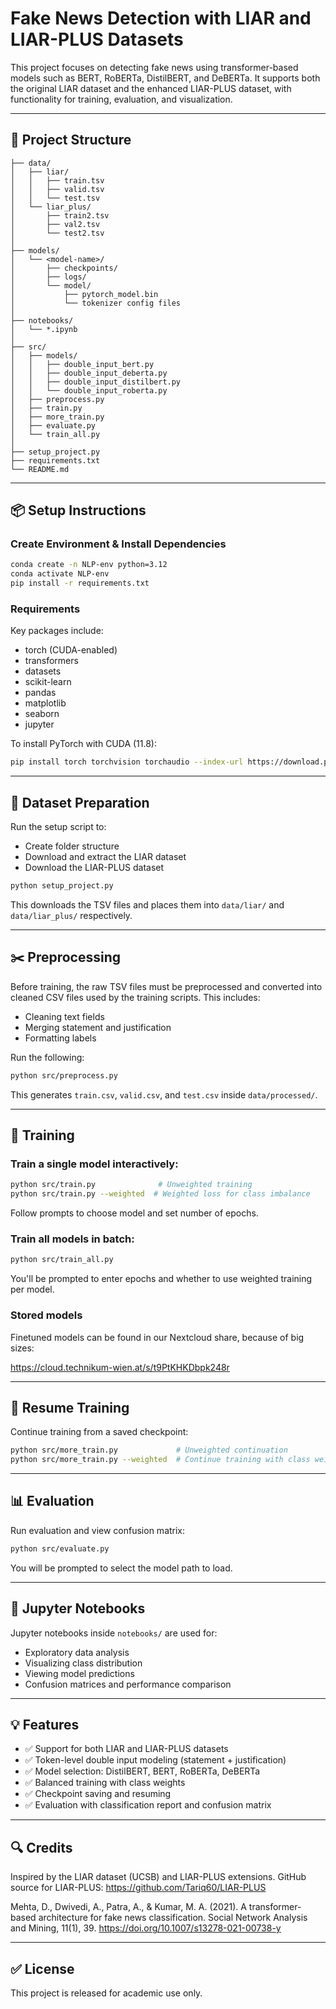 # Fake News Detection with LIAR and LIAR-PLUS Datasets

This project focuses on detecting fake news using transformer-based models such as BERT, RoBERTa, DistilBERT, and DeBERTa. It supports both the original LIAR dataset and the enhanced LIAR-PLUS dataset, with functionality for training, evaluation, and visualization.

---

## 📁 Project Structure

```
├── data/
│   ├── liar/
│   │   ├── train.tsv
│   │   ├── valid.tsv
│   │   └── test.tsv
│   └── liar_plus/
│       ├── train2.tsv
│       ├── val2.tsv
│       └── test2.tsv
│
├── models/
│   └── <model-name>/
│       ├── checkpoints/
│       ├── logs/
│       └── model/
│           ├── pytorch_model.bin
│           └── tokenizer config files
│
├── notebooks/
│   └── *.ipynb
│
├── src/
│   ├── models/
│   │   ├── double_input_bert.py
│   │   ├── double_input_deberta.py
│   │   ├── double_input_distilbert.py
│   │   └── double_input_roberta.py
│   ├── preprocess.py
│   ├── train.py
│   ├── more_train.py
│   ├── evaluate.py
│   └── train_all.py
│
├── setup_project.py
├── requirements.txt
└── README.md
```

---

## 📦 Setup Instructions

### Create Environment & Install Dependencies
```bash
conda create -n NLP-env python=3.12
conda activate NLP-env
pip install -r requirements.txt
```

### Requirements
Key packages include:
- torch (CUDA-enabled)
- transformers
- datasets
- scikit-learn
- pandas
- matplotlib
- seaborn
- jupyter

To install PyTorch with CUDA (11.8):
```bash
pip install torch torchvision torchaudio --index-url https://download.pytorch.org/whl/cu118
```

---

## 🔧 Dataset Preparation

Run the setup script to:
- Create folder structure
- Download and extract the LIAR dataset
- Download the LIAR-PLUS dataset

```bash
python setup_project.py
```

This downloads the TSV files and places them into `data/liar/` and `data/liar_plus/` respectively.

---

## ✂️ Preprocessing

Before training, the raw TSV files must be preprocessed and converted into cleaned CSV files used by the training scripts. This includes:
- Cleaning text fields
- Merging statement and justification
- Formatting labels

Run the following:
```bash
python src/preprocess.py
```
This generates `train.csv`, `valid.csv`, and `test.csv` inside `data/processed/`.

---

## 🚀 Training

### Train a single model interactively:
```bash
python src/train.py              # Unweighted training
python src/train.py --weighted  # Weighted loss for class imbalance
```
Follow prompts to choose model and set number of epochs.

### Train all models in batch:
```bash
python src/train_all.py
```
You'll be prompted to enter epochs and whether to use weighted training per model.

### Stored models

Finetuned models can be found in our Nextcloud share, because of big sizes:

https://cloud.technikum-wien.at/s/t9PtKHKDbpk248r

---

## 🔁 Resume Training

Continue training from a saved checkpoint:
```bash
python src/more_train.py             # Unweighted continuation
python src/more_train.py --weighted  # Continue training with class weights
```

---

## 📊 Evaluation

Run evaluation and view confusion matrix:
```bash
python src/evaluate.py
```
You will be prompted to select the model path to load.

---

## 📓 Jupyter Notebooks

Jupyter notebooks inside `notebooks/` are used for:
- Exploratory data analysis
- Visualizing class distribution
- Viewing model predictions
- Confusion matrices and performance comparison

---

## 💡 Features

- ✅ Support for both LIAR and LIAR-PLUS datasets
- ✅ Token-level double input modeling (statement + justification)
- ✅ Model selection: DistilBERT, BERT, RoBERTa, DeBERTa
- ✅ Balanced training with class weights
- ✅ Checkpoint saving and resuming
- ✅ Evaluation with classification report and confusion matrix

---

## 🔍 Credits

Inspired by the LIAR dataset (UCSB) and LIAR-PLUS extensions.
GitHub source for LIAR-PLUS: https://github.com/Tariq60/LIAR-PLUS

Mehta, D., Dwivedi, A., Patra, A., & Kumar, M. A. (2021). 
A transformer-based architecture for fake news classification. Social Network Analysis and Mining, 11(1), 39. 
https://doi.org/10.1007/s13278-021-00738-y

---

## ✅ License
This project is released for academic use only.

